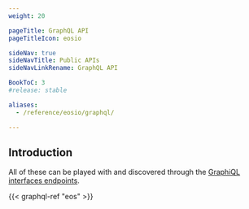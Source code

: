 ```yaml
---
weight: 20

pageTitle: GraphQL API
pageTitleIcon: eosio

sideNav: true
sideNavTitle: Public APIs
sideNavLinkRename: GraphQL API

BookToC: 3
#release: stable

aliases:
  - /reference/eosio/graphql/

---
```


## Introduction

All of these can be played with and discovered through the
[GraphiQL interfaces endpoints](../networks-endpoints).


{{< graphql-ref "eos" >}}
